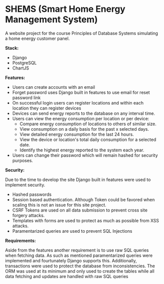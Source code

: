 # SHEMS (Smart Home Energy Management System)
A website project for the course Principles of Database Systems simulating a home energy customer panel.

**Stack:**
- Django
- PostgreSQL
- ChartJS
  
**Features:**

- Users can create accounts with an email
- Forget password uses Django built in features to use email for reset password link
- On successful login users can register locations and within each location they can register devices
- Devices can send energy reports to the database on any interval time.
- Users can view the energy consumption per location or per device:
    - Compare energy consumption of locations to others of similar size.
    - View consumption on a daily basis for the past x selected days.
    - View detailed energy consumption for the last 24 hours.
    - View the device or location's total daily consumption for a selected date.
    - Identify the highest energy reported to the system each year.
 - Users can change their password which will remain hashed for security purposes.


**Security:**

Due to the time to develop the site Django built in features were used to implement security. 
- Hashed passwords
- Session based authentication. Although Token could be favored when scaling this is not an issue for this site project.
- CSRF Tokens are used on all data submission to prevent cross site forgery attacks.
- Templates with forms are used to protect as much as possible from XSS attacks.
- Paramentarized queries are used to prevent SQL Injections


**Requirements:**

Aside from the features another requirement is to use raw SQL queries when fetching data. As such as mentioned paramentarized
queries were implemented and fourtunately Django supports this. Additionally, transactions were used to protect the 
database from inconsistencies. 
The ORM was used at its minimum and only used to create the tables while all data fetching and updates are handled 
with raw SQL queries 
